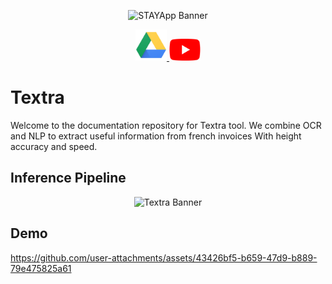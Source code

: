 <p align="center">
    <img src="./public/logo.png" alt="STAYApp Banner" width="400" height="400" />
</p>

<p align="center">
    <a href="https://drive.google.com/file/d/15hCqAy40LhObQO6TIlQ7r9s6gfZu2KF0/view?usp=sharing" target="_blank">
        <img src="./assets/drive.png" alt="HuggingFace" width="50" height="50" />
    </a>
    <a href="https://www.youtube.com/watch?v=1-orPAxxu6Q" target="_blank">
        <img src="./assets/youtube.png" alt="youtube" width="50" height="35" />
    </a>
</p>


# Textra

Welcome to the documentation repository for Textra tool. We combine OCR and NLP to extract useful information from french invoices With height accuracy and speed.

## Inference Pipeline

<p align="center">
    <img src="./assets/Textra_Pipeline.png" alt="Textra Banner"/>
</p>

## Demo

https://github.com/user-attachments/assets/43426bf5-b659-47d9-b889-79e475825a61
